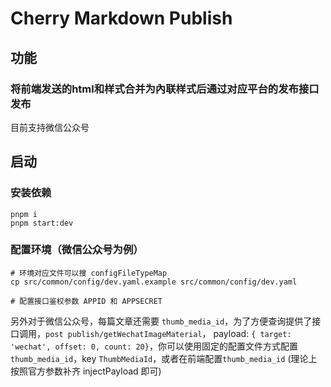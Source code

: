 # Cherry Markdown Publish

## 功能

### 将前端发送的html和样式合并为內联样式后通过对应平台的发布接口发布

目前支持微信公众号

## 启动

### 安装依赖

```shell
pnpm i
pnpm start:dev
```

### 配置环境（微信公众号为例）

```shell
# 环境对应文件可以搜 configFileTypeMap 
cp src/common/config/dev.yaml.example src/common/config/dev.yaml

# 配置接口鉴权参数 APPID 和 APPSECRET
```

另外对于微信公众号，每篇文章还需要 `thumb_media_id`，为了方便查询提供了接口调用，`post publish/getWechatImageMaterial`， payload: `{ target: 'wechat', offset: 0, count: 20}`，你可以使用固定的配置文件方式配置`thumb_media_id`，key `ThumbMediaId`，或者在前端配置`thumb_media_id` (理论上按照官方参数补齐 injectPayload 即可)
